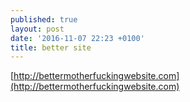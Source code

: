 ```yaml
---
published: true
layout: post
date: '2016-11-07 22:23 +0100'
title: better site
---
```

[http://bettermotherfuckingwebsite.com](http://bettermotherfuckingwebsite.com)
